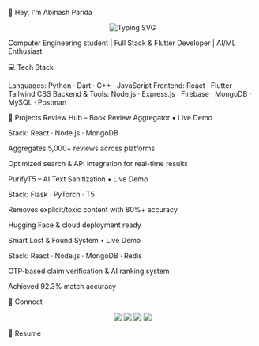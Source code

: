 👋 Hey, I'm Abinash Parida
<p align="center"> <img src="https://readme-typing-svg.herokuapp.com?font=Fira+Code&color=00F7FF&size=28&center=true&vCenter=true&width=650&duration=1000&pause=300&lines=Full+Stack+Developer;AI%2FML+Enthusiast;Flutter+Developer;Problem+Solver;Lifelong+Learner" alt="Typing SVG" /> </p>

Computer Engineering student | Full Stack & Flutter Developer | AI/ML Enthusiast

💻 Tech Stack

Languages: Python · Dart · C++ · JavaScript
Frontend: React · Flutter · Tailwind CSS
Backend & Tools: Node.js · Express.js · Firebase · MongoDB · MySQL · Postman

🧩 Projects
Review Hub – Book Review Aggregator
 • Live Demo

Stack: React · Node.js · MongoDB

Aggregates 5,000+ reviews across platforms

Optimized search & API integration for real-time results

PurifyT5 – AI Text Sanitization
 • Live Demo

Stack: Flask · PyTorch · T5

Removes explicit/toxic content with 80%+ accuracy

Hugging Face & cloud deployment ready

Smart Lost & Found System
 • Live Demo

Stack: React · Node.js · MongoDB · Redis

OTP-based claim verification & AI ranking system

Achieved 92.3% match accuracy

🔗 Connect
<p align="center"> <a href="https://www.linkedin.com/in/abinashparida28/"><img src="https://img.shields.io/badge/LinkedIn-blue?style=for-the-badge&logo=linkedin" /></a> <a href="https://x.com/abinash_p28"><img src="https://img.shields.io/badge/Twitter-black?style=for-the-badge&logo=twitter" /></a> <a href="https://github.com/Abinash2004"><img src="https://img.shields.io/badge/GitHub-000000?style=for-the-badge&logo=github" /></a> <a href="mailto:abinashparida2021@gmail.com"><img src="https://img.shields.io/badge/Email-red?style=for-the-badge&logo=gmail" /></a> </p>

📄 Resume
